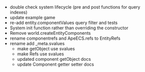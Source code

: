 * double check system lifecycle (pre and post functions for query indexes)
* update example game
* re-add entity.componentValues query filter and tests
* System init function rather than overriding the constructor
* Remove world.createEntityComponents
* rename componentrefs and ApeECS.refs to EntityRefs
* rename add \_meta.svalues
  * make getObject use svalues
  * make Refs use svalues
  * updated component getObject docs
  * update Component getter setter docs
